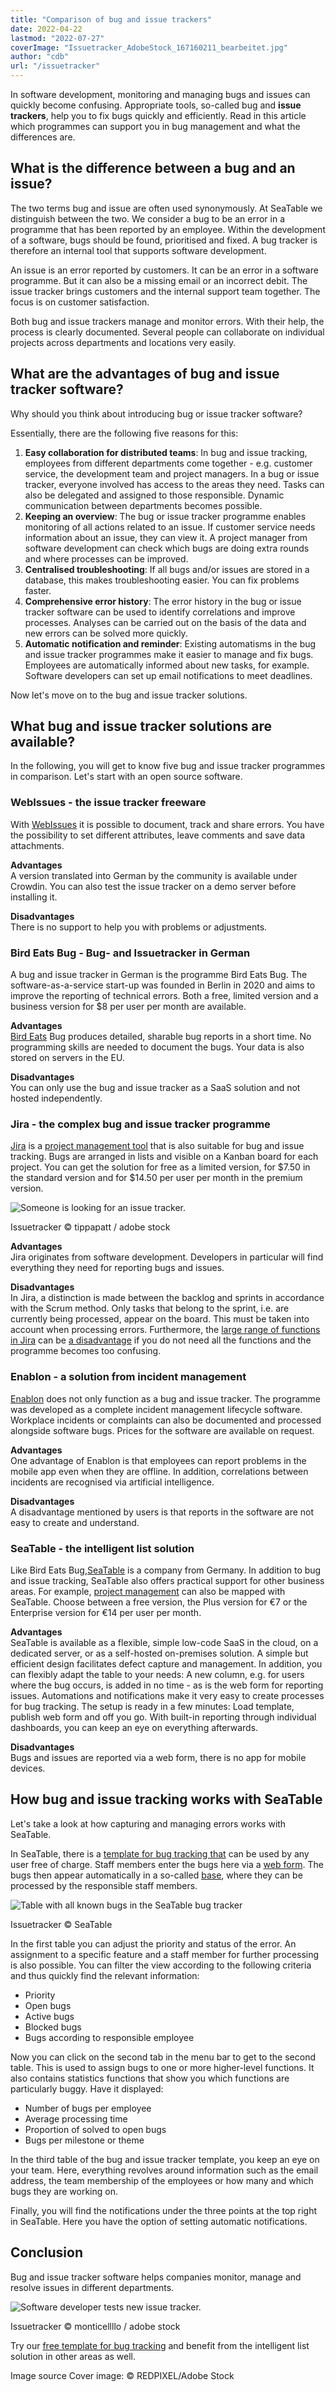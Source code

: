 ```yaml
---
title: "Comparison of bug and issue trackers"
date: 2022-04-22
lastmod: "2022-07-27"
coverImage: "Issuetracker_AdobeStock_167160211_bearbeitet.jpg"
author: "cdb"
url: "/issuetracker"
---
```


In software development, monitoring and managing bugs and issues can quickly become confusing. Appropriate tools, so-called bug and **issue trackers**, help you to fix bugs quickly and efficiently. Read in this article which programmes can support you in bug management and what the differences are.

## What is the difference between a bug and an issue?

The two terms bug and issue are often used synonymously. At SeaTable we distinguish between the two. We consider a bug to be an error in a programme that has been reported by an employee. Within the development of a software, bugs should be found, prioritised and fixed. A bug tracker is therefore an internal tool that supports software development.

An issue is an error reported by customers. It can be an error in a software programme. But it can also be a missing email or an incorrect debit. The issue tracker brings customers and the internal support team together. The focus is on customer satisfaction.

Both bug and issue trackers manage and monitor errors. With their help, the process is clearly documented. Several people can collaborate on individual projects across departments and locations very easily.

## What are the advantages of bug and issue tracker software?

Why should you think about introducing bug or issue tracker software?

Essentially, there are the following five reasons for this:

1. **Easy collaboration for distributed teams**: In bug and issue tracking, employees from different departments come together - e.g. customer service, the development team and project managers. In a bug or issue tracker, everyone involved has access to the areas they need. Tasks can also be delegated and assigned to those responsible. Dynamic communication between departments becomes possible.
2. **Keeping an overview**: The bug or issue tracker programme enables monitoring of all actions related to an issue. If customer service needs information about an issue, they can view it. A project manager from software development can check which bugs are doing extra rounds and where processes can be improved.
3. **Centralised troubleshooting**: If all bugs and/or issues are stored in a database, this makes troubleshooting easier. You can fix problems faster.
4. **Comprehensive error history**: The error history in the bug or issue tracker software can be used to identify correlations and improve processes. Analyses can be carried out on the basis of the data and new errors can be solved more quickly.
5. **Automatic notification and reminder**: Existing automatisms in the bug and issue tracker programmes make it easier to manage and fix bugs. Employees are automatically informed about new tasks, for example. Software developers can set up email notifications to meet deadlines.

Now let's move on to the bug and issue tracker solutions.

## What bug and issue tracker solutions are available?

In the following, you will get to know five bug and issue tracker programmes in comparison. Let's start with an open source software.

### WebIssues - the issue tracker freeware

With [WebIssues](https://webissues.mimec.org/) it is possible to document, track and share errors. You have the possibility to set different attributes, leave comments and save data attachments.

**Advantages**  
A version translated into German by the community is available under Crowdin. You can also test the issue tracker on a demo server before installing it.

**Disadvantages**  
There is no support to help you with problems or adjustments.

### Bird Eats Bug - Bug- and Issuetracker in German

A bug and issue tracker in German is the programme Bird Eats Bug. The software-as-a-service start-up was founded in Berlin in 2020 and aims to improve the reporting of technical errors. Both a free, limited version and a business version for $8 per user per month are available.

**Advantages**  
[Bird Eats](https://birdeatsbug.com/) Bug produces detailed, sharable bug reports in a short time. No programming skills are needed to document the bugs. Your data is also stored on servers in the EU.

**Disadvantages**  
You can only use the bug and issue tracker as a SaaS solution and not hosted independently.

### Jira - the complex bug and issue tracker programme

[Jira](https://www.atlassian.com/de/software/jira) is a [project management tool](https://seatable.io/en/projekt-management-tool/) that is also suitable for bug and issue tracking. Bugs are arranged in lists and visible on a Kanban board for each project. You can get the solution for free as a limited version, for $7.50 in the standard version and for $14.50 per user per month in the premium version.

![Someone is looking for an issue tracker.](images/Issuetracker_AdobeStock_428450227_bearbeitet-711x474.jpg)

Issuetracker © tippapatt / adobe stock

**Advantages**  
Jira originates from software development. Developers in particular will find everything they need for reporting bugs and issues.

**Disadvantages**  
In Jira, a distinction is made between the backlog and sprints in accordance with the Scrum method. Only tasks that belong to the sprint, i.e. are currently being processed, appear on the board. This must be taken into account when processing errors. Furthermore, the [large range of functions in Jira](https://seatable.io/en/jira-alternativen/) can be [a disadvantage](https://seatable.io/en/jira-alternativen/) if you do not need all the functions and the programme becomes too confusing.

### Enablon - a solution from incident management

[Enablon](https://www.capterra.com.de/software/152820/safety-incident-management-software) does not only function as a bug and issue tracker. The programme was developed as a complete incident management lifecycle software. Workplace incidents or complaints can also be documented and processed alongside software bugs. Prices for the software are available on request.

**Advantages**  
One advantage of Enablon is that employees can report problems in the mobile app even when they are offline. In addition, correlations between incidents are recognised via artificial intelligence.

**Disadvantages**  
A disadvantage mentioned by users is that reports in the software are not easy to create and understand.

### SeaTable - the intelligent list solution

Like Bird Eats Bug,[SeaTable](https://seatable.io/en/) is a company from Germany. In addition to bug and issue tracking, SeaTable also offers practical support for other business areas. For example, [project management](https://seatable.io/en/projektmanagement-methoden-im-ueberblick/) can also be mapped with SeaTable. Choose between a free version, the Plus version for €7 or the Enterprise version for €14 per user per month.

**Advantages**  
SeaTable is available as a flexible, simple low-code SaaS in the cloud, on a dedicated server, or as a self-hosted on-premises solution. A simple but efficient design facilitates defect capture and management. In addition, you can flexibly adapt the table to your needs: A new column, e.g. for users where the bug occurs, is added in no time - as is the web form for reporting issues. Automations and notifications make it very easy to create processes for bug tracking. The setup is ready in a few minutes: Load template, publish web form and off you go. With built-in reporting through individual dashboards, you can keep an eye on everything afterwards.

**Disadvantages**  
Bugs and issues are reported via a web form, there is no app for mobile devices.

## How bug and issue tracking works with SeaTable

Let's take a look at how capturing and managing errors works with SeaTable.

In SeaTable, there is a [template for bug tracking that](https://seatable.io/en/vorlage/hlbtvqrtscqmhx3adh5asg/) can be used by any user free of charge. Staff members enter the bugs here via a [web form](https://seatable.io/en/docs/handbuch/seatable-nutzen/webformulare/). The bugs then appear automatically in a so-called [base](https://seatable.io/en/docs/handbuch/seatable-nutzen/bases/), where they can be processed by the responsible staff members.

![Table with all known bugs in the SeaTable bug tracker](images/bugtracker-uebersicht.jpg)

Issuetracker © SeaTable

In the first table you can adjust the priority and status of the error. An assignment to a specific feature and a staff member for further processing is also possible. You can filter the view according to the following criteria and thus quickly find the relevant information:

- Priority
- Open bugs
- Active bugs
- Blocked bugs
- Bugs according to responsible employee

Now you can click on the second tab in the menu bar to get to the second table. This is used to assign bugs to one or more higher-level functions. It also contains statistics functions that show you which functions are particularly buggy. Have it displayed:

- Number of bugs per employee
- Average processing time
- Proportion of solved to open bugs
- Bugs per milestone or theme

In the third table of the bug and issue tracker template, you keep an eye on your team. Here, everything revolves around information such as the email address, the team membership of the employees or how many and which bugs they are working on.

Finally, you will find the notifications under the three points at the top right in SeaTable. Here you have the option of setting automatic notifications.

## Conclusion

Bug and issue tracker software helps companies monitor, manage and resolve issues in different departments.

![Software developer tests new issue tracker.](images/Issuetracker_AdobeStock_492196078_bearbeitet-711x474.jpg)

Issuetracker © monticellllo / adobe stock

Try our [free template for bug tracking](https://seatable.io/en/vorlage/hlbtvqrtscqmhx3adh5asg/) and benefit from the intelligent list solution in other areas as well.

Image source Cover image: © REDPIXEL/Adobe Stock
